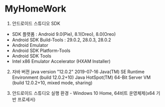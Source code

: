 # MyHomeWork
   1. 안드로이드 스튜디오 SDK
   - SDK 플랫폼 : Android 9.0(Pie), 8.1(Oreo), 8.0(Oreo)
   - Android SDK Build-Tools : 29.0.2, 28.0.3, 28.0.2
   - Android Emulator
   - Android SDK Platform-Tools
   - Android SDK Tools
   - Intel x86 Emulator Accelerator (HXAM Installer)
   
   2. 자바 버젼
       java version "12.0.2" 2019-07-16
       Java(TM) SE Runtime Environment (build 12.0.2+10)
       Java HotSpot(TM) 64-Bit Server VM (build 12.0.2+10, mixed mode, sharing)
   
   3. 안드로이드 스튜디오 실행 환경
    - Windows 10 Home, 64비트 운영체제(x64 기반 프로세서)
